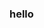 ### hello

<!--
**akinginco/akinginco** is a ✨ _special_ ✨ repository because its `README.md` (this file) appears on your GitHub profile.


-->
